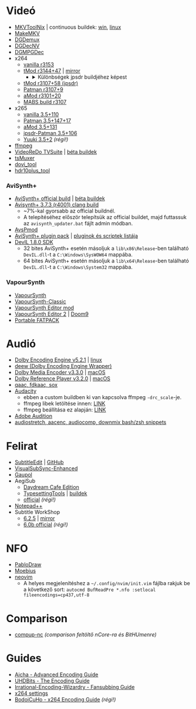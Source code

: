 # Videó
- [MKVToolNix](https://mkvtoolnix.download/downloads.html) | continuous buildek: [win](https://mkvtoolnix.download/windows/continuous/64-bit/), [linux](https://mkvtoolnix.download/appimage/continuous)
- [MakeMKV](https://www.makemkv.com/)
- [DGDemux](http://rationalqm.us/dgdemux/binaries/)
- [DGDecNV](http://rationalqm.us/dgdecnv/binaries/)
- [DGMPGDec](http://rationalqm.us/dgmpgdec/)
- x264
  - [vanilla r3153](https://artifacts.videolan.org/x264/release-win64/)
  - [tMod r3144+47](https://emma.cloud.tabdigital.eu/s/rrHWew8eH8R8ezc) | [mirror](https://drive.google.com/drive/folders/18UzdSN66G0I646w9sP1qsCZuPO52CwYP)
    - <details>
      <summary>Különbségek jpsdr buildjéhez képest</summary>

      - patch for building with mingw on Linux instead of Windows
      - audio is disabled
      - not applied patches:
        - AviSynth 16-bit hack (AviSynth+ native high bit depth is officiallly long time supported)
        - f3kdb usage for converting from higher bit depth to output bit depth
        - double unicode buffer
        - weightp 2 for Blu-ray
        - rbsp_alignment_zero_bit
    </details>
  - [tMod r3107+58 (jpsdr)](https://github.com/jpsdr/x264/releases)
  - [Patman r3107+9](https://github.com/Patman86/x264-Mod-by-Patman/releases)
  - [aMod r3101+20](https://github.com/DJATOM/x264-aMod/releases)
  - [MABS build r3107](https://www.mediafire.com/?bxvu1vvld31k1)
- x265
  - [vanilla 3.5+110](http://msystem.waw.pl/x265)
  - [Patman 3.5+147+17](https://github.com/Patman86/x265-Mod-by-Patman/releases)
  - [aMod 3.5+131](https://github.com/DJATOM/x265-aMod/releases)
  - [jpsdr-Patman 3.5+106](https://github.com/jpsdr/x265/releases)
  - [Yuuki 3.5+2](https://down.7086.in/x265-Yuuki-Asuna) *(régi!)*
- [ffmpeg](https://ffmpeg.org/download.html)
- [VideoReDo TVSuite](https://ncore.pro/t/3248269) | [béta buildek](https://www.videoredo.net/msgBoard/index.php?resources/videoredo-tvsuite-v6-beta.3/)
- [tsMuxer](https://github.com/justdan96/tsMuxer/releases)
- [dovi_tool](https://github.com/quietvoid/dovi_tool/releases)
- [hdr10plus_tool](https://github.com/quietvoid/hdr10plus_tool/releases)

### AviSynth+
- [AviSynth+ official build](https://github.com/AviSynth/AviSynthPlus/releases) | [béta buildek](https://forum.doom9.org/showthread.php?t=181351)
- [Avisynth+ 3.7.3 (r4001) clang build](https://gitlab.com/uvz/AviSynthPlus-Builds)
  - ~7%-kal gyorsabb az official buildnél.
  - A telepítéséhez először telepítsük az official buildet, majd futtassuk az `avisynth_updater.bat` fájlt admin módban.
- [AvsPmod](https://github.com/gispos/AvsPmod/releases)
- [AviSynth+ plugin pack](https://gitlab.com/uvz/AviSynthPlus-Plugins-Scripts) | [pluginok és scriptek listája](https://docs.google.com/spreadsheets/d/1-R-LZ2U5y6N6gV40PuYWQvXBzKCeGZ8iGDmQGpT85Jw)
- [DevIL 1.8.0 SDK](http://openil.sourceforge.net/download.php)
  - 32 bites AviSynth+ esetén másoljuk a `lib\x86\Release`-ben található `DevIL.dll`-t a `C:\Windows\SysWOW64` mappába.
  - 64 bites AviSynth+ esetén másoljuk a `lib\x64\Release`-ben található `DevIL.dll`-t a `C:\Windows\System32` mappába.

### VapourSynth
- [VapourSynth](https://github.com/vapoursynth/vapoursynth/releases)
- [VapourSynth-Classic](https://github.com/AmusementClub/vapoursynth-classic/releases)
- [VapourSynth Editor mod](https://github.com/YomikoR/VapourSynth-Editor/releases)
- [VapourSynth Editor 2](https://bitbucket.org/gundamftw/vapoursynth-editor-2/downloads/) | [Doom9](https://forum.doom9.org/showthread.php?t=181708)
- [Portable FATPACK](https://github.com/theChaosCoder/vapoursynth-portable-FATPACK/releases)

# Audió
- [Dolby Encoding Engine v5.2.1](https://ncore.pro/t/3370721) | [linux](https://ncore.pro/t/3370722)
- [deew (Dolby Encoding Engine Wrapper)](https://github.com/pcroland/deew)
- [Dolby Media Encoder v3.3.0](https://ncore.pro/t/3370723) | [macOS](https://ncore.pro/t/3370724)
- [Dolby Reference Player v3.2.0](https://ncore.pro/t/3379271) | [macOS](https://ncore.pro/t/3379272)
- [qaac, fdkaac, sox](https://cloud01.opsdata.ch/index.php/s/CWptD6kwGSSisHi)
- [Audacity](https://drive.google.com/file/d/1D_RFVYeRzGLObhrLnMYm3SNZfcAOL-jO)
  - ebben a custom buildben ki van kapcsolva ffmpeg `-drc_scale`-je.
  - ffmpeg libek letöltése innen: [LINK](https://github.com/88keyz/Zeranoe/releases/tag/20200831-4a11a6f-w32-shared)
  - ffmpeg beállítása ez alapján: [LINK](https://manual.audacityteam.org/man/installing_ffmpeg_for_windows.html)
- [Adobe Audition](https://ncore.pro/t/3298512)
- [audiostretch, aacenc, audiocomp, downmix bash/zsh snippets](https://github.com/encoding-hun/snippets)

# Felirat
- [SubtitleEdit](https://nikse.dk/SubtitleEdit/) | [GitHub](https://github.com/SubtitleEdit/subtitleedit/releases)
- [VisualSubSync-Enhanced](https://github.com/Red5goahead/VisualSubSync-Enhanced/releases)
- [Gaupol](https://otsaloma.io/gaupol/)
- AegiSub
  - [Daydream Cafe Edition](https://github.com/Ristellise/AegisubDC/releases)
  - [TypesettingTools](https://github.com/TypesettingTools/Aegisub) | [buildek](https://thevacuumof.space/builds/)
  - [official](https://github.com/Aegisub/Aegisub/releases) *(régi!)*
- [Notepad++](https://notepad-plus-plus.org/downloads/)
- Subtitle WorkShop
  - [6.2.5](https://sourceforge.net/projects/subtitle-workshop-classic) | [mirror](https://www.videohelp.com/software/Subtitle-Workshop)
  - [6.0b official](http://subworkshop.sourceforge.net/) *(régi!)*

# NFO
- [PabloDraw](https://github.com/cwensley/pablodraw/releases)
- [Moebius](https://github.com/blocktronics/moebius/releases)
- [neovim](https://github.com/neovim/neovim/releases)
  - A helyes megjelenítéshez a `~/.config/nvim/init.vim` fájlba rakjuk be a következő sort: `autocmd BufReadPre *.nfo :setlocal fileencodings=cp437,utf-8`

# Comparison
- [compup-nc](https://github.com/pcroland/compup-nc) *(comparison feltöltő nCore-ra és BitHUmenre)*

# Guides
- [Aicha - Advanced Encoding Guide](https://silentaperture.gitlab.io/mdbook-guide)
- [UHDBits - The Encoding Guide](https://encoding-guide.neocities.org/)
- [Irrational-Encoding-Wizardry - Fansubbing Guide](https://guide.encode.moe/)
- [x264 settings](http://www.chaneru.com/Roku/HLS/X264_Settings.htm)
- [BodoiCuHo -  x264 Encoding Guide](https://bodoicuho.ucoz.ru/) *(régi!)*
